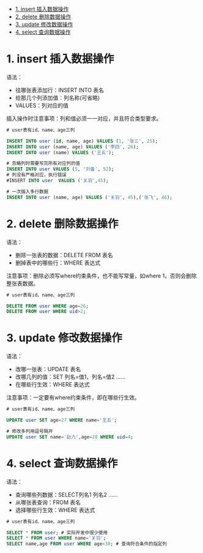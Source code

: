 - [1. insert 插入数据操作](#1-insert-插入数据操作)
- [2. delete 删除数据操作](#2-delete-删除数据操作)
- [3. update 修改数据操作](#3-update-修改数据操作)
- [4. select 查询数据操作](#4-select-查询数据操作)

# 1. insert 插入数据操作

语法：

- 往哪张表添加行：INSERT INTO 表名
- 给那几个列添加值：列名称(可省略)
- VALUES：列对应的值

插入操作时注意事项：列和值必须一一对应，并且符合类型要求。

```sql
# user表有id、name、age三列

INSERT INTO user (id, name, age) VALUES (1, '张三', 25);
INSERT INTO user (name, age) VALUES ('李四', 26);
INSERT INTO user (name) VALUES ('王五');

# 忽略列时需要写完所有对应列的值
INSERT INTO user VALUES (5, '刘备', 52);
# 列没有严格对应，执行错误
#INSERT INTO user  VALUES ('关羽',45);

# 一次插入多行数据
INSERT INTO user (name, age) VALUES ('关羽', 45),('张飞', 46);
```

# 2. delete 删除数据操作

语法：

- 删除一张表的数据：DELETE FROM 表名
- 删掉表中的哪些行：WHERE 表达式

注意事项：删除必须写where约束条件，也不能写常量，如where 1，否则会删除整张表数据。

```sql
# user表有id、name、age三列

DELETE FROM user WHERE age=26;
DELETE FROM user WHERE uid>2;
```

# 3. update 修改数据操作

语法：

- 改哪一张表：UPDATE 表名
- 改哪几列的值：SET 列名=值1，列名=值2 ……
- 在哪些行生效：WHERE 表达式

注意事项：一定要有where约束条件，即在哪些行生效。

```sql
# user表有id、name、age三列

UPDATE user SET age=27 WHERE name='王五';

# 修改多列用逗号隔开
UPDATE user SET name='赵六',age=28 WHERE uid=4;
```

# 4. select 查询数据操作

语法：

- 查询哪些列数据：SELECT列名1 列名2 ……
- 从哪张表查询：FROM 表名
- 选择哪些行生效：WHERE 表达式

```sql
# user表有id、name、age三列

SELECT * FROM user; # 实际开发中很少使用
SELECT * FROM user WHERE name='关羽';
SELECT name,age FROM user WHERE age<30; # 查询符合条件的指定列
```

